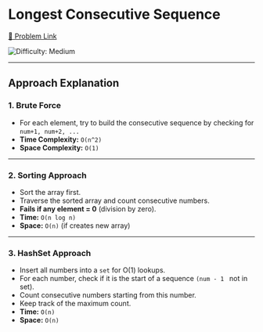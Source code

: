# Longest Consecutive Sequence

[🔗 Problem Link](https://leetcode.com/problems/longest-consecutive-sequence/)

![Difficulty: Medium](https://img.shields.io/badge/Difficulty-Medium-yellow)

---

## Approach Explanation

### 1. Brute Force

- For each element, try to build the consecutive sequence by checking for `num+1, num+2, ...`
- **Time Complexity:** `O(n^2)`
- **Space Complexity:** `O(1)`

---

### 2. Sorting Approach

- Sort the array first.
- Traverse the sorted array and count consecutive numbers.
- **Fails if any element = 0** (division by zero).
- **Time:** `O(n log n)`
- **Space:** `O(n)` (if creates new array)

---

### 3. HashSet Approach

- Insert all numbers into a `set` for O(1) lookups.
- For each number, check if it is the start of a sequence `(num - 1 ` not in set).
- Count consecutive numbers starting from this number.
- Keep track of the maximum count.
- **Time:** `O(n)`
- **Space:** `O(n)`
